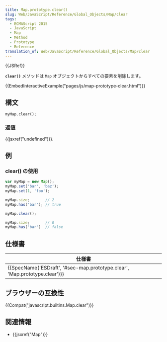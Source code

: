 ```yaml
---
title: Map.prototype.clear()
slug: Web/JavaScript/Reference/Global_Objects/Map/clear
tags:
  - ECMAScript 2015
  - JavaScript
  - Map
  - Method
  - Prototype
  - Reference
translation_of: Web/JavaScript/Reference/Global_Objects/Map/clear
---
```

{{JSRef}}

**`clear()`** メソッドは `Map` オブジェクトからすべての要素を削除します。

{{EmbedInteractiveExample("pages/js/map-prototype-clear.html")}}

## 構文

```
myMap.clear();
```

### 返値

{{jsxref("undefined")}}.

## 例

### clear() の使用

```js
var myMap = new Map();
myMap.set('bar', 'baz');
myMap.set(1, 'foo');

myMap.size;       // 2
myMap.has('bar'); // true

myMap.clear();

myMap.size;       // 0
myMap.has('bar')  // false
```

## 仕様書

| 仕様書                                                                                               |
| ---------------------------------------------------------------------------------------------------- |
| {{SpecName('ESDraft', '#sec-map.prototype.clear', 'Map.prototype.clear')}} |

## ブラウザーの互換性

{{Compat("javascript.builtins.Map.clear")}}

## 関連情報

- {{jsxref("Map")}}
